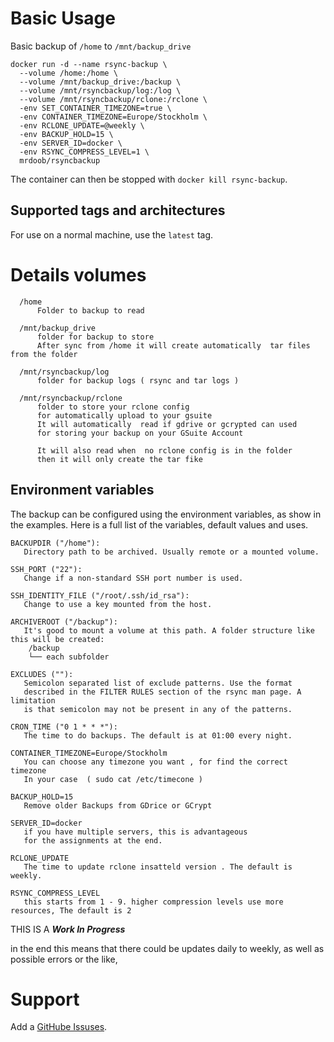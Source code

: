 # Basic Usage

Basic backup of `/home` to `/mnt/backup_drive`

    docker run -d --name rsync-backup \
      --volume /home:/home \
      --volume /mnt/backup_drive:/backup \
      --volume /mnt/rsyncbackup/log:/log \
      --volume /mnt/rsyncbackup/rclone:/rclone \
      -env SET_CONTAINER_TIMEZONE=true \
      -env CONTAINER_TIMEZONE=Europe/Stockholm \
      -env RCLONE_UPDATE=@weekly \ 
      -env BACKUP_HOLD=15 \
      -env SERVER_ID=docker \
      -env RSYNC_COMPRESS_LEVEL=1 \
      mrdoob/rsyncbackup


The container can then be stopped with `docker kill rsync-backup`.

## Supported tags and architectures

For use on a normal machine, use the `latest` tag.

# Details volumes 

      /home
          Folder to backup to read 

      /mnt/backup_drive
          folder for backup to store 
          After sync from /home it will create automatically  tar files from the folder 

      /mnt/rsyncbackup/log
          folder for backup logs ( rsync and tar logs )

      /mnt/rsyncbackup/rclone
          folder to store your rclone config 
          for automatically upload to your gsuite 
          It will automatically  read if gdrive or gcrypted can used 
          for storing your backup on your GSuite Account 

          It will also read when  no rclone config is in the folder
          then it will only create the tar fike
 


## Environment variables

The backup can be configured using the environment variables, as show in the
examples. Here is a full list of the variables, default values and uses.


    BACKUPDIR ("/home"): 
       Directory path to be archived. Usually remote or a mounted volume.

    SSH_PORT ("22"): 
       Change if a non-standard SSH port number is used.

    SSH_IDENTITY_FILE ("/root/.ssh/id_rsa"): 
       Change to use a key mounted from the host.
 
    ARCHIVEROOT ("/backup"): 
       It's good to mount a volume at this path. A folder structure like this will be created:
        /backup
        └── each subfolder 

    EXCLUDES (""): 
       Semicolon separated list of exclude patterns. Use the format
       described in the FILTER RULES section of the rsync man page. A limitation
       is that semicolon may not be present in any of the patterns.

    CRON_TIME ("0 1 * * *"): 
       The time to do backups. The default is at 01:00 every night.

    CONTAINER_TIMEZONE=Europe/Stockholm
       You can choose any timezone you want , for find the correct timezone 
       In your case  ( sudo cat /etc/timecone )

    BACKUP_HOLD=15
       Remove older Backups from GDrice or GCrypt 

    SERVER_ID=docker
       if you have multiple servers, this is advantageous 
       for the assignments at the end.
       
    RCLONE_UPDATE
       The time to update rclone insatteld version . The default is weekly.

    RSYNC_COMPRESS_LEVEL
       this starts from 1 - 9. higher compression levels use more resources, The default is 2


THIS IS A ***Work In Progress*** 

in the end this means that there could be updates daily to weekly, as well as possible errors or the like,


# Support

Add a [GitHube Issuses](https://github.com/doob187/docker-rsync-backup/issues).
